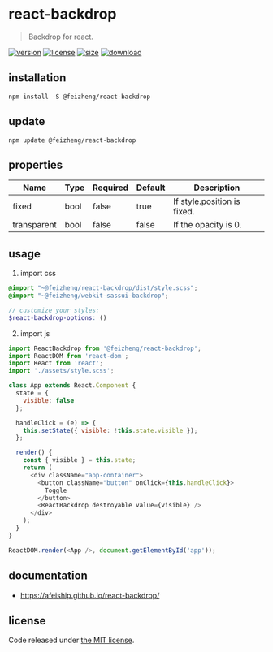 # react-backdrop
> Backdrop for react.

[![version][version-image]][version-url]
[![license][license-image]][license-url]
[![size][size-image]][size-url]
[![download][download-image]][download-url]

## installation
```shell
npm install -S @feizheng/react-backdrop
```

## update
```shell
npm update @feizheng/react-backdrop
```

## properties
| Name        | Type | Required | Default | Description                 |
| ----------- | ---- | -------- | ------- | --------------------------- |
| fixed       | bool | false    | true    | If style.position is fixed. |
| transparent | bool | false    | false   | If the opacity is 0.        |


## usage
1. import css
  ```scss
  @import "~@feizheng/react-backdrop/dist/style.scss";
  @import "~@feizheng/webkit-sassui-backdrop";

  // customize your styles:
  $react-backdrop-options: ()
  ```
2. import js
  ```js
  import ReactBackdrop from '@feizheng/react-backdrop';
  import ReactDOM from 'react-dom';
  import React from 'react';
  import './assets/style.scss';

  class App extends React.Component {
    state = {
      visible: false
    };

    handleClick = (e) => {
      this.setState({ visible: !this.state.visible });
    };

    render() {
      const { visible } = this.state;
      return (
        <div className="app-container">
          <button className="button" onClick={this.handleClick}>
            Toggle
          </button>
          <ReactBackdrop destroyable value={visible} />
        </div>
      );
    }
  }

  ReactDOM.render(<App />, document.getElementById('app'));

  ```

## documentation
- https://afeiship.github.io/react-backdrop/

## license
Code released under [the MIT license](https://github.com/afeiship/react-backdrop/blob/master/LICENSE.txt).

[version-image]: https://img.shields.io/npm/v/@feizheng/react-backdrop
[version-url]: https://npmjs.org/package/@feizheng/react-backdrop

[license-image]: https://img.shields.io/npm/l/@feizheng/react-backdrop
[license-url]: https://github.com/afeiship/react-backdrop/blob/master/LICENSE.txt

[size-image]: https://img.shields.io/bundlephobia/minzip/@feizheng/react-backdrop
[size-url]: https://github.com/afeiship/react-backdrop/blob/master/dist/react-backdrop.min.js

[download-image]: https://img.shields.io/npm/dm/@feizheng/react-backdrop
[download-url]: https://www.npmjs.com/package/@feizheng/react-backdrop
